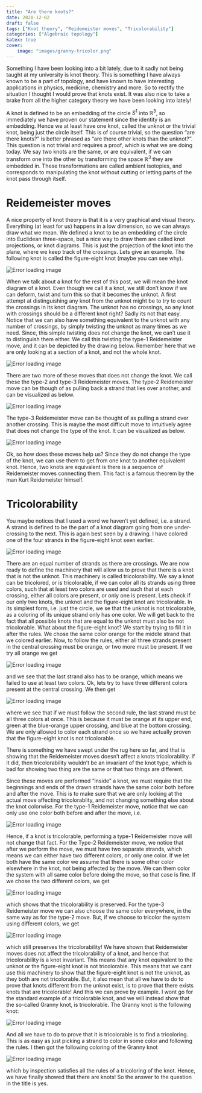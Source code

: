 ```yaml
---
title: "Are there knots?"
date: 2020-12-02
draft: false
tags: ["Knot theory", "Reidemeister moves", "Tricolorability"]
categories: ["Algebraic topology"]
katex: true
cover:
    image: "images/granny-tricolor.png"
---
```



Something I have been looking into a bit lately, due to it sadly not being taught at my university is knot theory. This is something I have always known to be a part of topology, and have known to have interesting applications in physics, medicine, chemistry and more. So to rectify the situation I thought I would prove that knots exist. It was also nice to take a brake from all the higher category theory we have been looking into lately!

A knot is defined to be an embedding of the circle $S^1$ into $\mathbb{R}^3$, so immediately we have proven our statement since the identity is an embedding. Hence we at least have one knot, called the unknot or the trivial knot, being just the circle itself. This is of course trivial, so the question “are there knots?” is better phrased as “are there other knots than the unknot?”. This question is not trivial and requires a proof, which is what we are doing today. We say two knots are the same, or are equivalent, if we can transform one into the other by transforming the space $\mathbb{R}^3$ they are embedded in. These transformations are called ambient isotopies, and corresponds to manipulating the knot without cutting or letting parts of the knot pass through itself.

# Reidemeister moves

A nice property of knot theory is that it is a very graphical and visual theory. Everything (at least for us) happens in a low dimension, so we can always draw what we mean. We defined a knot to be an embedding of the circle into Euclidean three-space, but a nice way to draw them are called knot projections, or knot diagrams. This is just the projection of the knot into the plane, where we keep track of the crossings. Lets give an example. The following knot is called the figure-eight knot (maybe you can see why).

![Error loading image](images/figure-8-knot.png)

When we talk about a knot for the rest of this post, we will mean the knot diagram of a knot. Even though we call it a knot, we still don’t know if we can deform, twist and turn this so that it becomes the unknot. A first attempt at distinguishing any knot from the unknot might be to try to count the crossings in its knot diagram. The unknot has no crossings, so any knot with crossings should be a different knot right? Sadly its not that easy. Notice that we can also have something equivalent to the unknot with any number of crossings, by simply twisting the unknot as many times as we need. Since, this simple twisting does not change the knot, we can’t use it to distinguish them either. We call this twisting the type-1 Reidemeister move, and it can be depicted by the drawing below. Remember here that we are only looking at a section of a knot, and not the whole knot.

![Error loading image](images/reidemeister-1.png)

There are two more of these moves that does not change the knot. We call these the type-2 and type-3 Reidemeister moves. The type-2 Reidemeister move can be though of as pulling back a strand that lies over another, and can be visualized as below.

![Error loading image](images/reidemeister-2.png)

The type-3 Reidemeister move can be thought of as pulling a strand over another crossing. This is maybe the most difficult move to intuitively agree that does not change the type of the knot. It can be visualized as below.

![Error loading image](images/reidemeister-3.png)

Ok, so how does these moves help us? Since they do not change the type of the knot, we can use them to get from one knot to another equivalent knot. Hence, two knots are equivalent is there is a sequence of Reidemeister moves connecting them. This fact is a famous theorem by the man Kurt Reidemeister himself.

# Tricolorability

You maybe notices that I used a word we haven’t yet defined, i.e. a strand. A strand is defined to be the part of a knot diagram going from one under-crossing to the next. This is again best seen by a drawing. I have colored one of the four strands in the figure-eight knot seen earlier.

![Error loading image](images/strand.png)

There are an equal number of strands as there are crossings. We are now ready to define the machinery that will allow us to prove that there is a knot that is not the unknot. This machinery is called tricolorability. We say a knot can be tricolored, or is tricolorable, if we can color all its strands using three colors, such that at least two colors are used and such that at each crossing, either all colors are present, or only one is present. Lets check if our only two knots, the unknot and the figure-eight knot are tricolorable. In its simplest form, i.e. just the circle, we se that the unknot is not tricolorable, as a coloring of its unique strand only has one color. We will get back to the fact that all possible knots that are equal to the unknot must also be not tricolorable. What about the figure-eight knot? We start by trying to fill it in after the rules. We chose the same color orange for the middle strand that we colored earlier. Now, to follow the rules, either all three strands present in the central crossing must be orange, or two more must be present. If we try all orange we get

![Error loading image](images/tricolor-8.png)

and we see that the last strand also has to be orange, which means we failed to use at least two colors. Ok, lets try to have three different colors present at the central crossing. We then get

![Error loading image](images/tricolor-8-2.png)

where we see that if we must follow the second rule, the last strand must be all three colors at once. This is because it must be orange at its upper end, green at the blue-orange upper crossing, and blue at the bottom crossing. We are only allowed to color each strand once so we have actually proven that the figure-eight knot is not tricolorable.

There is something we have swept under the rug here so far, and that is showing that the Reidemeister moves doesn’t affect a knots tricolorability. If it did, then tricolorability wouldn’t be an invariant of the knot type, which is bad for showing two thing are the same or that two things are different.

Since these moves are performed “inside” a knot, we must require that the beginnings and ends of the drawn strands have the same color both before and after the move. This is to make sure that we are only looking at the actual move affecting tricolorablity, and not changing something else about the knot colorwise. For the type-1 Reidemeister move, notice that we can only use one color both before and after the move, i.e.

![Error loading image](images/tricolorable-1.png)

Hence, if a knot is tricolorable, performing a type-1 Reidemeister move will not change that fact. For the Type-2 Reidemeister move, we notice that after we perform the move, we must have two separate strands, which means we can either have two different colors, or only one color. If we let both have the same color we assume that there is some other color elsewhere in the knot, not being affected by the move. We can them color the system with all same color before doing the move, so that case is fine. If we chose the two different colors, we get

![Error loading image](images/tricolorable-2.png)

which shows that the tricolorability is preserved. For the type-3 Reidemeister move we can also choose the same color everywhere, in the same way as for the type-2 move. But, if we choose to tricolor the system using different colors, we get

![Error loading image](images/tricolorable-3.png)

which still preserves the tricolorability! We have shown that Reidemeister moves does not affect the tricolorability of a knot, and hence that tricolorability is a knot invariant. This means that any knot equivalent to the unknot or the figure-eight knot is not tricolorable. This means that we cant use this machinery to show that the figure-eight knot is not the unknot, as they both are not tricolorable. But, it also mean that all we have to do to prove that knots different from the unknot exist, is to prove that there exists knots that are tricolorable! And this we can prove by example. I wont go for the standard example of a tricolorable knot, and we will instead show that the so-called Granny knot, is tricolorable. The Granny knot is the following knot:

![Error loading image](images/granny.png)

And all we have to do to prove that it is tricolorable is to find a tricoloring. This is as easy as just picking a strand to color in some color and following the rules. I then got the following coloring of the Granny knot

![Error loading image](images/granny-tricolor.png)

which by inspection satisfies all the rules of a tricoloring of the knot. Hence, we have finally showed that there are knots! So the answer to the question in the title is yes.